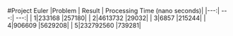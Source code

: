#Project Euler
|Problem | Result | Processing Time (nano seconds)|
|---:| ---:| ---:|
| 1|233168    |257180|
| 2|4613732   |29032|
| 3|6857      |215244|
| 4|906609    |5629208|
| 5|232792560 |739281|
